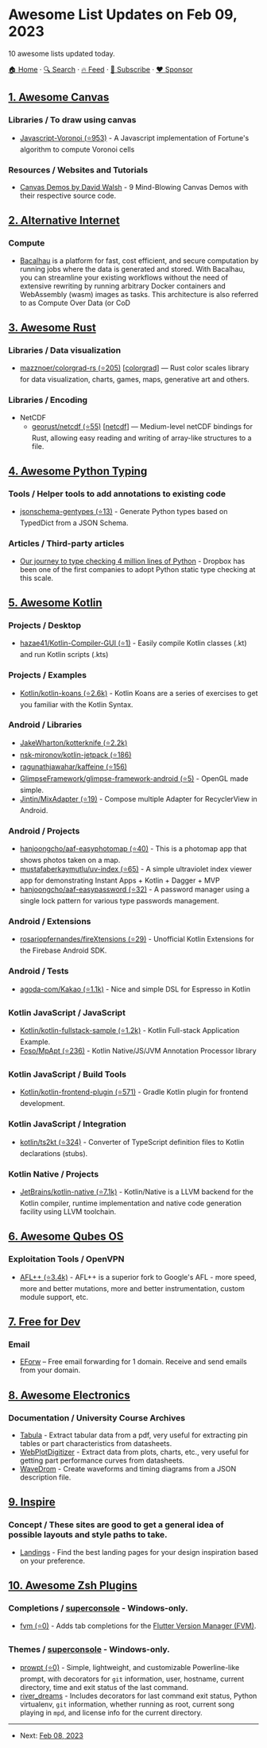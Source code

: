 # Awesome List Updates on Feb 09, 2023

10 awesome lists updated today.

[🏠 Home](/README.md) · [🔍 Search](https://www.trackawesomelist.com/search/) · [🔥 Feed](https://www.trackawesomelist.com/rss.xml) · [📮 Subscribe](https://trackawesomelist.us17.list-manage.com/subscribe?u=d2f0117aa829c83a63ec63c2f&id=36a103854c) · [❤️  Sponsor](https://github.com/sponsors/theowenyoung)



## [1. Awesome Canvas](/content/raphamorim/awesome-canvas/README.md)

### Libraries / To draw using canvas

*   [Javascript-Voronoi (⭐953)](https://github.com/gorhill/Javascript-Voronoi) - A Javascript implementation of Fortune's algorithm to compute Voronoi cells

### Resources / Websites and Tutorials

*   [Canvas Demos by David Walsh](https://davidwalsh.name/canvas-demos) - 9 Mind-Blowing Canvas Demos with their respective source code.

## [2. Alternative Internet](/content/redecentralize/alternative-internet/README.md)

### Compute

*   [Bacalhau](https://www.bacalhau.org/) is a platform for fast, cost efficient, and secure computation by running jobs where the data is generated and stored. With Bacalhau, you can streamline your existing workflows without the need of extensive rewriting by running arbitrary Docker containers and WebAssembly (wasm) images as tasks. This architecture is also referred to as Compute Over Data (or CoD

## [3. Awesome Rust](/content/rust-unofficial/awesome-rust/README.md)

### Libraries / Data visualization

*   [mazznoer/colorgrad-rs (⭐205)](https://github.com/mazznoer/colorgrad-rs) \[[colorgrad](https://crates.io/crates/colorgrad)] — Rust color scales library for data visualization, charts, games, maps, generative art and others.

### Libraries / Encoding

*   NetCDF
    *   [georust/netcdf (⭐55)](https://github.com/georust/netcdf) \[[netcdf](https://crates.io/crates/netcdf)] — Medium-level netCDF bindings for Rust, allowing easy reading and writing of array-like structures to a file.

## [4. Awesome Python Typing](/content/typeddjango/awesome-python-typing/README.md)

### Tools / Helper tools to add annotations to existing code

*   [jsonschema-gentypes (⭐13)](https://github.com/camptocamp/jsonschema-gentypes) - Generate Python types based on TypedDict from a JSON Schema.

### Articles / Third-party articles

*   [Our journey to type checking 4 million lines of Python](https://dropbox.tech/application/our-journey-to-type-checking-4-million-lines-of-python) - Dropbox has been one of the first companies to adopt Python static type checking at this scale.

## [5. Awesome Kotlin](/content/KotlinBy/awesome-kotlin/README.md)

### Projects / Desktop

*   [hazae41/Kotlin-Compiler-GUI (⭐1)](https://github.com/hazae41/Kotlin-Compiler-GUI) - Easily compile Kotlin classes (.kt) and run Kotlin scripts (.kts)

### Projects / Examples

*   [Kotlin/kotlin-koans (⭐2.6k)](https://github.com/Kotlin/kotlin-koans) - Kotlin Koans are a series of exercises to get you familiar with the Kotlin Syntax.

### Android / Libraries

*   [JakeWharton/kotterknife (⭐2.2k)](https://github.com/JakeWharton/kotterknife)
*   [nsk-mironov/kotlin-jetpack (⭐186)](https://github.com/nsk-mironov/kotlin-jetpack)
*   [ragunathjawahar/kaffeine (⭐156)](https://github.com/ragunathjawahar/kaffeine)
*   [GlimpseFramework/glimpse-framework-android (⭐5)](https://github.com/GlimpseFramework/glimpse-framework-android) - OpenGL made simple.
*   [Jintin/MixAdapter (⭐19)](https://github.com/Jintin/MixAdapter) - Compose multiple Adapter for RecyclerView in Android.

### Android / Projects

*   [hanjoongcho/aaf-easyphotomap (⭐40)](https://github.com/hanjoongcho/aaf-easyphotomap) - This is a photomap app that shows photos taken on a map.
*   [mustafaberkaymutlu/uv-index (⭐65)](https://github.com/mustafaberkaymutlu/uv-index) - A simple ultraviolet index viewer app for demonstrating Instant Apps + Kotlin + Dagger + MVP
*   [hanjoongcho/aaf-easypassword (⭐32)](https://github.com/hanjoongcho/aaf-easypassword) - A password manager using a single lock pattern for various type passwords management.

### Android / Extensions

*   [rosariopfernandes/fireXtensions (⭐29)](https://github.com/rosariopfernandes/fireXtensions) - Unofficial Kotlin Extensions for the Firebase Android SDK.

### Android / Tests

*   [agoda-com/Kakao (⭐1.1k)](https://github.com/agoda-com/Kakao) - Nice and simple DSL for Espresso in Kotlin

### Kotlin JavaScript / JavaScript

*   [Kotlin/kotlin-fullstack-sample (⭐1.2k)](https://github.com/Kotlin/kotlin-fullstack-sample) - Kotlin Full-stack Application Example.
*   [Foso/MpApt (⭐236)](https://github.com/Foso/MpApt) - Kotlin Native/JS/JVM Annotation Processor library

### Kotlin JavaScript / Build Tools

*   [Kotlin/kotlin-frontend-plugin (⭐571)](https://github.com/Kotlin/kotlin-frontend-plugin) - Gradle Kotlin plugin for frontend development.

### Kotlin JavaScript / Integration

*   [kotlin/ts2kt (⭐324)](https://github.com/kotlin/ts2kt) - Converter of TypeScript definition files to Kotlin declarations (stubs).

### Kotlin Native / Projects

*   [JetBrains/kotlin-native (⭐7.1k)](https://github.com/JetBrains/kotlin-native) - Kotlin/Native is a LLVM backend for the Kotlin compiler, runtime implementation and native code generation facility using LLVM toolchain.

## [6. Awesome Qubes OS](/content/xn0px90/Awesome-Qubes-OS/README.md)

### Exploitation Tools / OpenVPN

*   [AFL++ (⭐3.4k)](https://github.com/AFLplusplus/AFLplusplus) - AFL++ is a superior fork to Google's AFL - more speed, more and better mutations, more and better instrumentation, custom module support, etc.

## [7. Free for Dev](/content/ripienaar/free-for-dev/README.md)

### Email

*   [EForw](https://www.eforw.com) – Free email forwarding for 1 domain. Receive and send emails from your domain.

## [8. Awesome Electronics](/content/kitspace/awesome-electronics/README.md)

### Documentation / University Course Archives

*   [Tabula](http://tabula.ondata.it/) - Extract tabular data from a pdf, very useful for extracting pin tables or part characteristics from datasheets.
*   [WebPlotDigitizer](https://automeris.io/WebPlotDigitizer/) - Extract data from plots, charts, etc., very useful for getting part performance curves from datasheets.
*   [WaveDrom](https://wavedrom.com/) - Create waveforms and timing diagrams from a JSON description file.

## [9. Inspire](/content/noahbuscher/inspire/README.md)

### Concept / These sites are good to get a general idea of possible layouts and style paths to take.

*   [Landings](https://landings.dev/) - Find the best landing pages for your design inspiration based on your preference.

## [10. Awesome Zsh Plugins](/content/unixorn/awesome-zsh-plugins/README.md)

### Completions / [superconsole](https://github.com/alexchmykhalo/superconsole)   \- Windows-only.

*   [fvm (⭐0)](https://github.com/olrtg/zsh-fvm) - Adds tab completions for the [Flutter Version Manager (FVM)](https://fvm.app/).

### Themes / [superconsole](https://github.com/alexchmykhalo/superconsole)   \- Windows-only.

*   [prowpt (⭐0)](https://github.com/alpaca-honke/prowpt) - Simple, lightweight, and customizable Powerline-like prompt, with decorators for `git` information, user, hostname, current directory, time and exit status of the last command.
*   [river\_dreams](https://github.com/f1redr4g0n/river_dreams) - Includes decorators for last command exit status, Python virtualenv, `git` information, whether running as root, current song playing in `mpd`, and license info for the current directory.

---

- Next: [Feb 08, 2023](/content/2023/02/08/README.md)